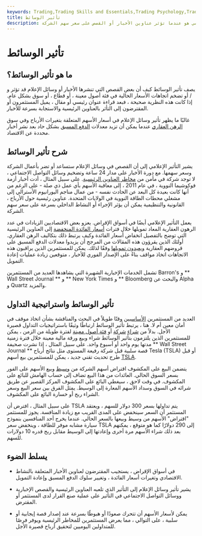 ```yaml
---
keywords: Trading,Trading Skills and Essentials,Trading Psychology,Trading Skills
title: تأثير الوسائط
description: التأثير الإعلامي هو عندما تؤثر عناوين الأخبار أو القصص على سعر سهم الشركة.
---
```


# تأثير الوسائط
## ما هو تأثير الوسائط؟

يصف تأثير الوسائط كيف أن بعض القصص التي تنشرها الأخبار أو وسائل الإعلام قد تؤثر و / أو تضخم اتجاهات الأسعار الحالية في فئة أصول معينة ، أو قطاع ، أو سوق بشكل عام. إذا كانت هذه النظرية صحيحة ، فبعد قراءة عنوان رئيسي أو مقال ، يميل المستثمرون أو المقترضون إلى التأثر بالعناوين الرئيسية والاستجابة بسرعة للأخبار.

غالبًا ما يظهر تأثير وسائل الإعلام في أسعار الأسهم المتعلقة بتغيرات الأرباح وفي سوق [الرهن العقاري](/mortgage) عندما يمكن أن تزيد معدلات [الدفع المسبق](/prepayment) بشكل حاد بعد نشر أخبار محددة عن الاقتصاد.

## شرح تأثير الوسائط

يشير التأثير الإعلامي إلى أن القصص في وسائل الإعلام ستساعد أو تضر بأعمال الشركة وسعر سهمها. مع دورة الأخبار على مدار 24 ساعة وتضخيم وسائل التواصل الاجتماعي ، لا توجد شركة في مأمن من [مخاطر العناوين الرئيسية](/headline-risk). على سبيل المثال ، أدت أخبار أزمة فوكوشيما النووية ، في عام 2011 ، إلى معاقبة الأسهم بأي عمل ذي صلة - على الرغم من أنها كانت بعيدة كل البعد عن الحادث نفسه - من عمال مناجم اليورانيوم الأسترالي إلى مشغلي محطات الطاقة النووية في الولايات المتحدة. عناوين رئيسية حول الأرباح ، القانونية والتنظيمية يمكن أن يؤثر الإجراء أو النشاط الداخلي بسرعة على سعر سهم الشركة.

يعمل التأثير الإعلامي أيضًا في أسواق الإقراض. يعزو بعض الاقتصاديين الزيادات في عدد الرهون العقارية المعاد تمويلها خلال فترات [أسعار الفائدة المنخفضة](/interestrate) إلى العناوين الرئيسية التي توضح بالتفصيل انخفاض أسعار الفائدة وكيف يرتبط ذلك بتكاليف الرهن العقاري. أولئك الذين يقرؤون هذه المقالات من المرجح أن يزيدوا معدلات الدفع المسبق على قروضهم العقارية [ويعيدون تمويلها](/refinance) وفقًا لذلك. يمكن للمستثمرين الذين يراقبون هذه الاتجاهات اتخاذ مواقف بناءً على الإصدار الفوري للأخبار ، متوقعين زيادة عمليات إعادة التمويل.

تشمل الخدمات الإخبارية الشهيرة التي يشاهدها العديد من المستثمرين Barron's و ** Wall Street Journal ** و ** New York Times و ** Bloomberg والبحث عن Alpha و Quartz والمزيد.

## تأثير الوسائط واستراتيجية التداول

العديد من المستثمرين [الأساسيين](/fundamentalanalysis) وقتًا طويلاً في البحث والمناقشة بشأن اتخاذ موقف في أمان معين أم لا. هنا ، يرتبط تأثير الوسائط ارتباطًا وثيقًا باستراتيجيات التداول قصيرة الأجل. بدلاً من [شراء](/buyandhold) [شركة](/buyandhold) أو [فئة أصول معينة](/assetclasses) لفترة طويلة من الزمن ، يمكن للمستثمرين الذين يلتزمون بتأثير الوسائط شراء وبيع ورقة مالية معينة خلال فترة زمنية مدتها يوم واحد أو أسبوع واحد. على سبيل المثال ، إذا نشرت صحيفة ** Wall Street Journal ** قصة سلبية قبل شركة رفيعة المستوى مثل نتائج أرباح Tesla (TSLA) أو قبل طرح تحديث تقني جديد ، يمكن للمستثمرين بيع أسهم [TSLA](/shortselling).

يتضمن البيع على المكشوف اقتراض أسهم الشركة من [وسيط](/broker) وبيع الأسهم على الفور بسعر السوق الحالي. العائدات من هذا البيع تضاف إلى حساب الهامش للبائع على المكشوف. في وقت لاحق ، سيغطي البائع على المكشوف المركز القصير عن طريق شرائه في السوق وسداد الأسهم المعارة إلى الوسيط. يمثل الفرق بين سعر البيع وسعر الشراء ربح أو خسارة البائع على المكشوف.

على سبيل المثال ، افترض أن TSLA يتم تداولها بسعر 300 دولار للسهم ، ويعتقد المستثمر أن السعر سينخفض على المدى القريب مع زيادة المنافسة. يجوز للمستثمر "اقتراض" الأسهم من وسيط وبيعها بالسعر الحالي. عندما يخرج أحد المنافسين بنموذج سيارة مشابه موفر للطاقة ، وينخفض سعر TSLA إلى 290 دولارًا كما هو متوقع ، يمكنهم بعد ذلك شراء الأسهم مرة أخرى وإعادتها إلى الوسيط مقابل ربح قدره 10 دولارات للسهم.

## يسلط الضوء

- في أسواق الإقراض ، يستجيب المقترضون لعناوين الأخبار المتعلقة بالنشاط الاقتصادي وتغيرات أسعار الفائدة ، وتغيير سلوك الدفع المسبق وإعادة التمويل.

- يشير تأثير وسائل الإعلام إلى التأثير الذي تلعبه العناوين الرئيسية والقصص الإخبارية ووسائل التواصل الاجتماعي في التأثير على عملية صنع القرار لدى المستثمر أو المقترض.

- يمكن لأسعار الأسهم أن تتحرك صعودًا أو هبوطًا بسرعة عند إصدار قصة إيجابية أو سلبية ، على التوالي ، مما يعرض المستثمرين للمخاطر الرئيسية ويوفر فرصًا للمتداولين اليوميين لتحقيق أرباح قصيرة الأجل.

